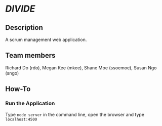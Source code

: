 # **_DIVIDE_**

## Description
A scrum management web application. 

## Team members
Richard Do (rdo), Megan Kee (mkee), Shane Moe (ssoemoe), Susan Ngo (sngo)

## How-To

### Run the Application 
Type ```node server``` in the command line, open the browser and type ```localhost:4500```


